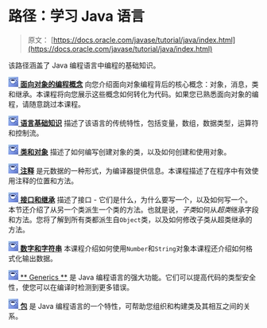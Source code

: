 # 路径：学习 Java 语言

> 原文： [https://docs.oracle.com/javase/tutorial/java/index.html](https://docs.oracle.com/javase/tutorial/java/index.html)

该路径涵盖了 Java 编程语言中编程的基础知识。

[![trail icon](img/6701b9a7baaf24d8cc41f70c529f43f8.jpg) **面向对象的编程概念**](concepts/index.html) 向您介绍面向对象编程背后的核心概念：对象，消息，类和继承。本课程将向您展示这些概念如何转化为代码。如果您已熟悉面向对象的编程，请随意跳过本课程。

[![trail icon](img/6701b9a7baaf24d8cc41f70c529f43f8.jpg) **语言基础知识**](nutsandbolts/index.html) 描述了该语言的传统特性，包括变量，数组，数据类型，运算符和控制流。

[![trail icon](img/6701b9a7baaf24d8cc41f70c529f43f8.jpg) **类和对象**](javaOO/index.html) 描述了如何编写创建对象的类，以及如何创建和使用对象。

[![trail icon](img/6701b9a7baaf24d8cc41f70c529f43f8.jpg) **注释**](annotations/index.html) 是元数据的一种形式，为编译器提供信息。本课程描述了在程序中有效使用注释的位置和方法。

[![trail icon](img/6701b9a7baaf24d8cc41f70c529f43f8.jpg) **接口和继承**](IandI/index.html) 描述了接口 - 它们是什么，为什么要写一个，以及如何写一个。本节还介绍了从另一个类派生一个类的方法。也就是说，*子类*如何从*超类*继承字段和方法。您将了解到所有类都派生自`Object`类，以及如何修改子类从超类继承的方法。

[![trail icon](img/6701b9a7baaf24d8cc41f70c529f43f8.jpg) **数字和字符串**](data/index.html) 本课程介绍如何使用`Number`和`String`对象本课程还介绍如何格式化输出数据。

[![trail icon](img/6701b9a7baaf24d8cc41f70c529f43f8.jpg) ** Generics **](generics/index.html) 是 Java 编程语言的强大功能。它们可以提高代码的类型安全性，使您可以在编译时检测到更多错误。

[![trail icon](img/6701b9a7baaf24d8cc41f70c529f43f8.jpg) **包**](package/index.html) 是 Java 编程语言的一个特性，可帮助您组织和构建类及其相互之间的关系。